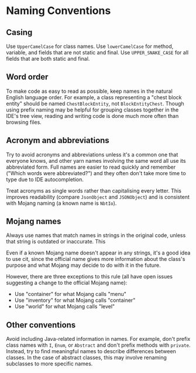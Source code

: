 # Naming Conventions

## Casing

Use `UpperCamelCase` for class names. Use `lowerCamelCase` for method, variable, and fields that are not static and final. Use `UPPER_SNAKE_CASE` for all fields that are both static and final.

## Word order

To make code as easy to read as possible, keep names in the natural English language order. For example, a class representing a "chest block entity" should be named `ChestBlockEntity`, not `BlockEntityChest`. Though using prefix naming may be helpful for grouping classes together in the IDE's tree view, reading and writing code is done much more often than browsing files.

## Acronym and abbreviations

Try to avoid acronyms and abbreviations unless it's a common one that everyone knows, and other yarn names involving the same word all use its abbreviated form. Full names are easier to read quickly and remember ("Which words were abbreviated?") and they often don't take more time to type due to IDE autocompletion.

Treat acronyms as single words rather than capitalising every letter. This improves readability (compare `JsonObject` and `JSONObject`) and is consistent with Mojang naming (a known name is `NbtIo`).

## Mojang names

Always use names that match names in strings in the original code, unless that string is outdated or inaccurate. This 

Even if a known Mojang name doesn't appear in any strings, it's a good idea to use cit, since the official name gives more information about the class's purpose and what Mojang may decide to do with it in the future.

However, there are three exceptions to this rule (all have open issues suggesting a change to the official Mojang name):
 - Use "container" for what Mojang calls "menu"
 - Use "inventory" for what Mojang calls "container"
 - Use "world" for what Mojang calls "level"

## Other conventions

Avoid including Java-related information in names. For example, don't prefix class names with `I`, `Enum`, or `Abstract` and don't prefix methods with `private`. Instead, try to find meaningful names to describe differences between classes. In the case of abstract classes, this may involve renaming subclasses to more specific names.
